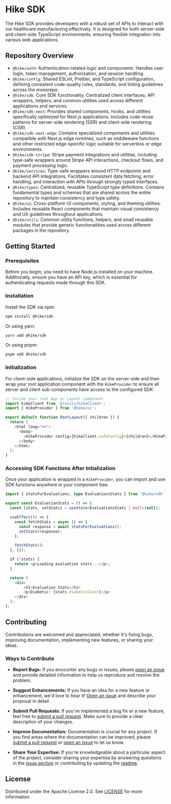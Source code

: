 # Hike SDK

The Hike SDK provides developers with a robust set of APIs to interact with our healthcare manufacturing effectively. It is designed for both server-side and client-side TypeScript environments, ensuring flexible integration into various web applications.

## Repository Overview

- `@hike/auth`: Authentication-related logic and components. Handles user login, token management, authorization, and session handling.
- `@hike/config`: Shared ESLint, Prettier, and TypeScript configuration, defining consistent code-quality rules, standards, and linting guidelines across the monorepo.
- `@hike/sdk`: Core SDK functionality. Centralized client interfaces, API wrappers, helpers, and common utilities used across different applications and services.
- `@hike/sdk-next`: Provides shared components, hooks, and utilities specifically optimized for Next.js applications. Includes code reuse patterns for server-side rendering (SSR) and client-side rendering (CSR).
- `@hike/sdk-next-edge`: Contains specialized components and utilities compatible with Next.js edge runtimes, such as middleware functions and other restricted edge-specific logic suitable for serverless or edge environments.
- `@hike/sdk-stripe`: Stripe payment integrations and utilities, including type-safe wrappers around Stripe API interactions, checkout flows, and payment processing logic.
- `@hike/services`: Type-safe wrappers around HTTP endpoints and backend API integrations. Facilitates consistent data fetching, error handling, and interaction with APIs through strongly typed interfaces.
- `@hike/types`: Centralized, reusable TypeScript type definitions. Contains fundamental types and schemas that are shared across the entire repository to maintain consistency and type safety.
- `@hike/ui`: Cross-platform UI components, styling, and theming utilities. Includes reusable React components that maintain visual consistency and UX guidelines throughout applications.
- `@hike/utils`: Common utility functions, helpers, and small reusable modules that provide generic functionalities used across different packages in the repository.

## Getting Started

### Prerequisites

Before you begin, you need to have Node.js installed on your machine. Additionally, ensure you have an API key, which is essential for authenticating requests made through this SDK.

### Installation

Install the SDK via npm:

```bash
npm install @hike/sdk
```

Or using yarn:

```bash
yarn add @hike/sdk
```

Or using pnpm:

```bash
pnpm add @hike/sdk
```

### Initialization

For client-side applications, initialize the SDK on the server-side and then wrap your root application component with the `HikeProvider` to ensure all server and client sub-components have access to the configured SDK:

```javascript
// Inside your root App or Layout component
import hikeClient from '@/utils/hikeClient';
import { HikeProvider } from '@hike/ui';

export default function RootLayout({ children }) {
  return (
    <html lang="en">
      <body>
        <HikeProvider config={hikeClient.safeConfig}>{children}</HikeProvider>
      </body>
    </html>
  );
}
```

### Accessing SDK Functions After Intialization

Once your application is wrapped in a `HikeProvider`, you can import and use SDK functions anywhere in your component tree.

```typescript
import { statsForEvaluations, type EvaluationsStats } from '@hike/sdk';

export const EvaluationStats = () => {
  const [stats, setStats] = useState<EvaluationsStats | null>(null);

  useEffect(() => {
    const fetchStats = async () => {
      const response = await statsForEvaluations();
      setStats(response);
    };

    fetchStats();
  }, []);

  if (!stats) {
    return <p>Loading evaluation stats...</p>;
  }

  return (
    <div>
        <h1>Evaluation Stats</h1>
        <p>Diabetic: {stats.diabeticCount}</p>
    </div>
  );
};
```

## Contributing

Contributions are welcomed and appreciated; whether it's fixing bugs, improving documentation, implementing new features, or sharing your ideas.

### Ways to Contribute

- **Report Bugs:** If you encounter any bugs or issues, please [open an issue](https://github.com/Hike-Medical/hike-sdk/issues) and provide detailed information to help us reproduce and resolve the problem.

- **Suggest Enhancements:** If you have an idea for a new feature or enhancement, we'd love to hear it! [Open an issue](https://github.com/Hike-Medical/hike-sdk/issues) and describe your proposal in detail.

- **Submit Pull Requests:** If you've implemented a bug fix or a new feature, feel free to [submit a pull request](https://github.com/Hike-Medical/hike-sdk/pulls). Make sure to provide a clear description of your changes.

- **Improve Documentation:** Documentation is crucial for any project. If you find areas where the documentation can be improved, please [submit a pull request](link-to-pulls) or [open an issue](link-to-issues) to let us know.

- **Share Your Expertise:** If you're knowledgeable about a particular aspect of the project, consider sharing your expertise by answering questions in the [issue section](https://github.com/Hike-Medical/hike-sdk/issues) or contributing by updating the [readme](https://github.com/Hike-Medical/hike-sdk).

## License

Distributed under the Apache License 2.0. See [LICENSE](https://github.com/Hike-Medical/hike-sdk/blob/main/packages/LICENSE.txt) for more information.

